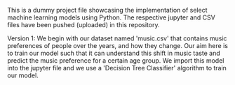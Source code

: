 This is a dummy project file showcasing the implementation of select machine learning models using Python.
The respective jupyter and CSV files have been pushed (uploaded) in this repository.


Version 1:
We begin with our dataset named 'music.csv' that contains music preferences of people over the years, and how they change.
Our aim here is to train our model such that it can understand this shift in music taste and predict the music preference for a certain age group.
We import this model into the jupyter file and we use a 'Decision Tree Classifier' algorithm to train our model.
